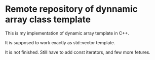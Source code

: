 # Remote repository of dynnamic array class template

This is my implementation of dynamic array template in C++.

It is supposed to work exactly as std::vector template.

It is not finished. Still have to add const iterators, and few more fetures.